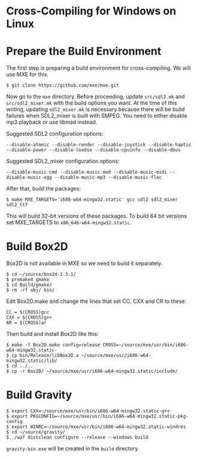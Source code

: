 Cross-Compiling for Windows on Linux
====================================

# Prepare the Build Environment

The first step is preparing a build environment for
cross-compiling. We will use MXE for this.

    $ git clone https://github.com/mxe/mxe.git

Now go to the `mxe` directory. Before proceeding, update `src/sdl2.mk`
and `src/sdl2_mixer.mk` with the build options you want. At the time
of this writing, updating `sdl2_mixer.mk` is necessary because there
will be build failures when SDL2_mixer is built with SMPEG. You need
to either disable mp3 playback or use libmad instead.

Suggested SDL2 configuration options:

    --disable-atomic --disable-render --disable-joystick --disable-haptic --disable-power --disable-loadso --disable-cpuinfo --disable-dbus

Suggested SDL2_mixer configuration options:

    --disable-music-cmd --disable-music-mod --disable-music-midi --disable-music-ogg --disable-music-mp3 --disable-music-flac

After that, build the packages:

    $ make MXE_TARGETS='i686-w64-mingw32.static' gcc sdl2 sdl2_mixer sdl2_ttf

This will build 32-bit versions of these packages. To build 64 bit
versions set MXE_TARGETS to `x86_646-w64-mingw32.static`.

# Build Box2D

Box2D is not available in MXE so we need to build it separately.

    $ cd ~/source/box2d-2.3.1/
    $ premake4 gmake
    $ cd Build/gmake/
    $ rm -rf obj/ bin/

Edit Box2D.make and change the lines that set CC, CXX and CR to these:

    CC = $(CROSS)gcc
    CXX = $(CROSS)g++
    AR = $(CROSS)ar

Then build and install Box2D like this:

    $ make -f Box2D.make config=release CROSS=~/source/mxe/usr/bin/i686-w64-mingw32.static-
    $ cp bin/Release/libBox2D.a ~/source/mxe/usr/i686-w64-mingw32.static/lib/
    $ cd ../..
    $ cp -r Box2D/ ~/source/mxe/usr/i686-w64-mingw32.static/include/

# Build Gravity

    $ export CXX=~/source/mxe/usr/bin/i686-w64-mingw32.static-g++
    $ export PKGCONFIG=~/source/mxe/usr/bin/i686-w64-mingw32.static-pkg-config
    $ export WINRC=~/source/mxe/usr/bin/i686-w64-mingw32.static-windres
    $ cd ~/source/gravity/
    $ ./waf distclean configure --release --windows build

`gravity-bin.exe` will be created in the `build` directory.
